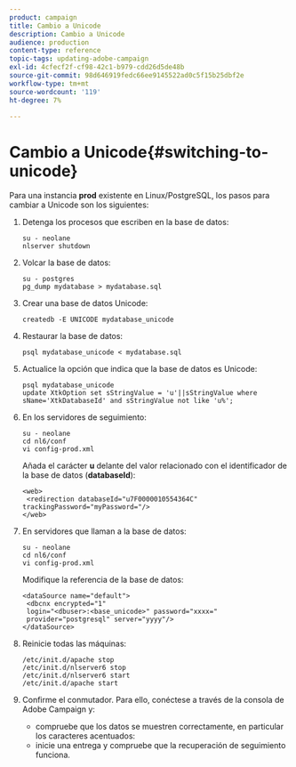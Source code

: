 ```yaml
---
product: campaign
title: Cambio a Unicode
description: Cambio a Unicode
audience: production
content-type: reference
topic-tags: updating-adobe-campaign
exl-id: 4cfecf2f-cf98-42c1-b979-cdd26d5de48b
source-git-commit: 98d646919fedc66ee9145522ad0c5f15b25dbf2e
workflow-type: tm+mt
source-wordcount: '119'
ht-degree: 7%

---
```


# Cambio a Unicode{#switching-to-unicode}

Para una instancia **prod** existente en Linux/PostgreSQL, los pasos para cambiar a Unicode son los siguientes:

1. Detenga los procesos que escriben en la base de datos:

   ```
   su - neolane
   nlserver shutdown
   ```

1. Volcar la base de datos:

   ```
   su - postgres
   pg_dump mydatabase > mydatabase.sql
   ```

1. Crear una base de datos Unicode:

   ```
   createdb -E UNICODE mydatabase_unicode
   ```

1. Restaurar la base de datos:

   ```
   psql mydatabase_unicode < mydatabase.sql
   ```

1. Actualice la opción que indica que la base de datos es Unicode:

   ```
   psql mydatabase_unicode
   update XtkOption set sStringValue = 'u'||sStringValue where sName='XtkDatabaseId' and sStringValue not like 'u%';
   ```

1. En los servidores de seguimiento:

   ```
   su - neolane
   cd nl6/conf
   vi config-prod.xml
   ```

   Añada el carácter **u** delante del valor relacionado con el identificador de la base de datos (**databaseId**):

   ```
   <web>
    <redirection databaseId="u7F0000010554364C" trackingPassword="myPassword="/>
   </web>
   ```

1. En servidores que llaman a la base de datos:

   ```
   su - neolane
   cd nl6/conf
   vi config-prod.xml
   ```

   Modifique la referencia de la base de datos:

   ```
   <dataSource name="default">
    <dbcnx encrypted="1" 
    login="<dbuser>:<base_unicode>" password="xxxx="
    provider="postgresql" server="yyyy"/>
   </dataSource>
   ```

1. Reinicie todas las máquinas:

   ```
   /etc/init.d/apache stop
   /etc/init.d/nlserver6 stop
   /etc/init.d/nlserver6 start
   /etc/init.d/apache start
   ```

1. Confirme el conmutador. Para ello, conéctese a través de la consola de Adobe Campaign y:

   * compruebe que los datos se muestren correctamente, en particular los caracteres acentuados:
   * inicie una entrega y compruebe que la recuperación de seguimiento funciona.
